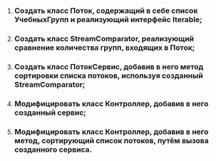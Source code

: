 1. ### Создать класс Поток, содержащий в себе список УчебныхГрупп и реализующий интерфейс Iterable;
2. ### Создать класс StreamComparator, реализующий сравнение количества групп, входящих в Поток;
3. ### Создать класс ПотокСервис, добавив в него метод сортировки списка потоков, используя созданный StreamComparator;
4. ### Модифицировать класс Контроллер, добавив в него созданный сервис;
5. ### Модифицировать класс Контроллер, добавив в него метод, сортирующий список потоков, путём вызова созданного сервиса.
